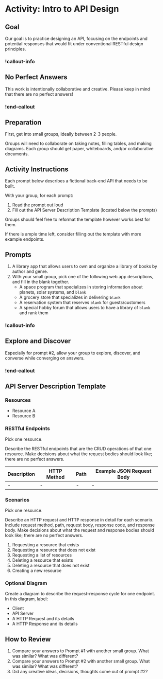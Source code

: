 # Activity: Intro to API Design

## Goal

Our goal is to practice designing an API, focusing on the endpoints and potential responses that would fit under conventional RESTful design principles.

### !callout-info

## No Perfect Answers

This work is intentionally collaborative and creative. Please keep in mind that there are no perfect answers!

### !end-callout

## Preparation

First, get into small groups, ideally between 2-3 people.

Groups will need to collaborate on taking notes, filling tables, and making diagrams. Each group should get paper, whiteboards, and/or collaborative documents.

## Activity Instructions

Each prompt below describes a fictional back-end API that needs to be built.

With your group, for each prompt:

1. Read the prompt out loud
1. Fill out the API Server Description Template (located below the prompts)

Groups should feel free to reformat the template however works best for them.

If there is ample time left, consider filling out the template with more example endpoints.

## Prompts

1. A library app that allows users to own and organize a library of books by author and genre.
1. With your small group, pick one of the following web app descriptions, and fill in the blank together.
   - A space program that specializes in storing information about planets, solar systems, and `blank`
   - A grocery store that specializes in delivering `blank`
   - A reservation system that reserves `blank` for guests/customers
   - A special hobby forum that allows users to have a library of `blank` and rank them

### !callout-info

## Explore and Discover

Especially for prompt #2, allow your group to explore, discover, and converse while converging on answers.

### !end-callout

## API Server Description Template

### Resources

- Resource A
- Resource B

### RESTful Endpoints

Pick one resource.

Describe the RESTful endpoints that are the CRUD operations of that one resource. Make decisions about what the request bodies should look like; there are no perfect answers.

| Description | HTTP Method | Path | Example JSON Request Body |
| ----------- | ----------- | ---- | ------------------------- |
| -           | -           | -    | -                         |

### Scenarios

Pick one resource.

Describe an HTTP request and HTTP response in detail for each scenario. Include request method, path, request body, response code, and response body. Make decisions about what the request and response bodies should look like; there are no perfect answers.

1. Requesting a resource that exists
1. Requesting a resource that does not exist
1. Requesting a list of resources
1. Deleting a resource that exists
1. Deleting a resource that does not exist
1. Creating a new resource

### Optional Diagram

Create a diagram to describe the request-response cycle for one endpoint. In this diagram, label:

- Client
- API Server
- A HTTP Request and its details
- A HTTP Response and its details

## How to Review

1. Compare your answers to Prompt #1 with another small group. What was similar? What was different?
1. Compare your answers to Prompt #2 with another small group. What was similar? What was different?
1. Did any creative ideas, decisions, thoughts come out of prompt #2?

